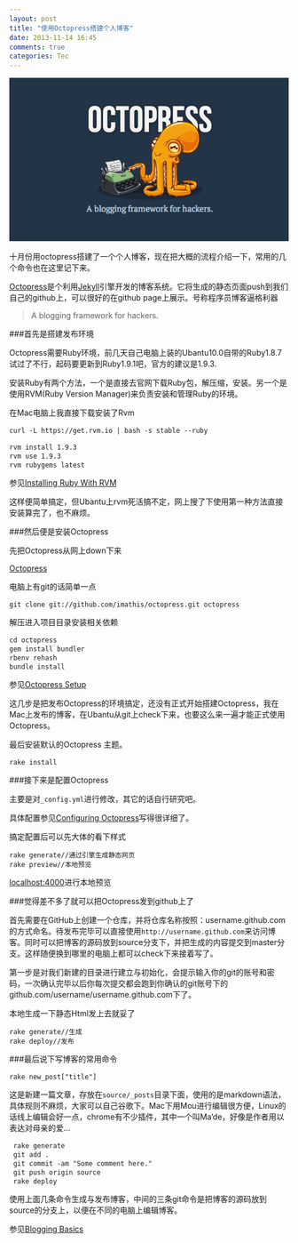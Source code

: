 ```yaml
---
layout: post
title: "使用Octopress搭建个人博客"
date: 2013-11-14 16:45
comments: true
categories: Tec
---
```


![image](/images/octopress-header.png)

十月份用octopress搭建了一个个人博客，现在把大概的流程介绍一下，常用的几个命令也在这里记下来。

[Octopress](http://http://octopress.org/)是个利用[Jekyll](https://github.com/mojombo/jekyll)引擎开发的博客系统。它将生成的静态页面push到我们自己的github上，可以很好的在github page上展示。号称程序员博客逼格利器

>A blogging framework for hackers.

<!--more-->

###首先是搭建发布环境

Octopress需要Ruby环境，前几天自己电脑上装的Ubantu10.0自带的Ruby1.8.7试过了不行，起码要更新到Ruby1.9.1吧，官方的建议是1.9.3.

安装Ruby有两个方法，一个是直接去官网下载Ruby包，解压缩，安装。另一个是使用RVM(Ruby Version Manager)来负责安装和管理Ruby的环境。

在Mac电脑上我直接下载安装了Rvm

```
curl -L https://get.rvm.io | bash -s stable --ruby
```

```
rvm install 1.9.3
rvm use 1.9.3
rvm rubygems latest
```

参见[Installing Ruby With RVM](http://octopress.org/docs/setup/rvm/)

这样便简单搞定，但Ubantu上rvm死活搞不定，网上搜了下使用第一种方法直接安装算完了，也不麻烦。

###然后便是安装Octopress

先把Octopress从网上down下来

[Octopress](https://github.com/imathis/octopress)

电脑上有git的话简单一点

```
git clone git://github.com/imathis/octopress.git octopress
```

解压进入项目目录安装相关依赖

```
cd octopress
gem install bundler
rbenv rehash
bundle install
```
参见[Octopress Setup](http://octopress.org/docs/setup/)

这几步是把发布Octopress的环境搞定，还没有正式开始搭建Octopress，我在Mac上发布的博客，在Ubantu从git上check下来，也要这么来一遍才能正式使用Octopress。

最后安装默认的Octopress 主题。

```
rake install
``` 

###接下来是配置Octopress

主要是对`_config.yml`进行修改，其它的话自行研究吧。

具体配置参见[Configuring Octopress](http://octopress.org/docs/configuring/)写得很详细了。

搞定配置后可以先大体的看下样式

```
rake generate//通过引擎生成静态网页
rake preview//本地预览
```
[localhost:4000](localhost:4000)进行本地预览

###觉得差不多了就可以把Octopress发到github上了

首先需要在GitHub上创建一个仓库，并将仓库名称按照：username.github.com的方式命名。待发布完毕可以直接使用`http://username.github.com`来访问博客。同时可以把博客的源码放到source分支下，并把生成的内容提交到master分支。这样随便换到哪里的电脑上都可以check下来接着写了。

第一步是对我们新建的目录进行建立与初始化，会提示输入你的git的账号和密码，一次确认完毕以后你每次提交都会跑到你确认的git账号下的github.com/username/username.github.com下了。

本地生成一下静态Html发上去就妥了

```
rake generate//生成
rake deploy//发布
```

###最后说下写博客的常用命令

```
rake new_post["title"]
```

这是新建一篇文章，存放在`source/_posts`目录下面，使用的是markdown语法，具体规则不麻烦，大家可以自己谷歌下。Mac下用Mou进行编辑很方便，Linux的话线上编辑会好一点，chrome有不少插件，其中一个叫Ma‘de，好像是作者用以表达对母亲的爱…

```
 rake generate
 git add .
 git commit -am "Some comment here." 
 git push origin source
 rake deploy
```

使用上面几条命令生成与发布博客，中间的三条git命令是把博客的源码放到source的分支上，以便在不同的电脑上编辑博客。

参见[Blogging Basics](http://octopress.org/docs/blogging/)



























